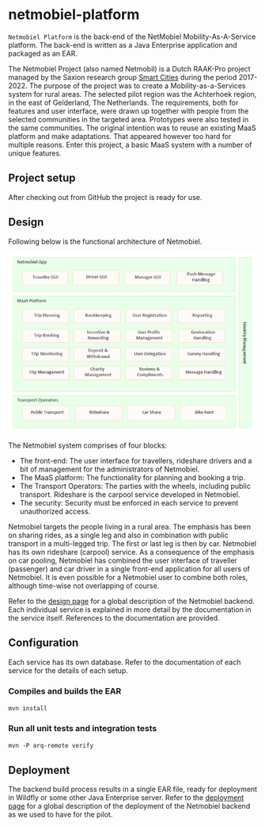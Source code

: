 # netmobiel-platform

`Netmobiel Platform` is the back-end of the NetMobiel Mobility-As-A-Service platform. The back-end is written as a Java Enterprise application and packaged as an EAR. 

The Netmobiel Project (also named Netmobil) is a Dutch RAAK-Pro project managed by the Saxion research group [Smart Cities](https://www.saxion.nl/onderzoek/smart-industry/smart-cities) during the period 2017-2022. The purpose of the project was to create a Mobility-as-a-Services system for rural areas. The selected pilot region was the Achterhoek region, in the east of Gelderland, The Netherlands. The requirements, both for features and user interface, were drawn up together with people from the selected communities in the targeted area. Prototypes were also tested in the same communities. The original intention was to reuse an existing MaaS platform and make adaptations. That appeared however too hard for multiple reasons. Enter this project, a basic MaaS system with a number of unique features. 
 
## Project setup
After checking out from GitHub the project is ready for use.

## Design
Following below is the functional architecture of Netmobiel.

![Netmobiel Functional Architecture](doc/Netmobiel-Architecture.png)

The Netmobiel system comprises of four blocks:
* The front-end: The user interface for travellers, rideshare drivers and a bit of management for the administrators of Netmobiel. 
* The MaaS platform: The functionality for planning and booking a trip.
* The Transport Operators: The parties with the wheels, including public transport. Rideshare is the carpool service developed in Netmobiel.
* The security: Security must be enforced in each service to prevent unauthorized access. 

Netmobiel targets the people living in a rural area. The emphasis has been on sharing rides, as a single leg and also in combination with public transport in a multi-legged trip. The first or last leg is then by car. Netmobiel has its own rideshare (carpool) service. As a consequence of the emphasis on car pooling, Netmobiel has combined the user interface of traveller (passenger) and car driver in a single front-end application for all users of Netmobiel. It is even possible for a Netmobiel user to combine both roles, although time-wise not overlapping of course.

Refer to the [design page](doc/design.md) for a global description of the Netmobiel backend. Each individual service is explained in more detail by the documentation in the service itself. References to the documentation are provided.

## Configuration
Each service has its own database. Refer to the documentation of each service for the details of each setup.

### Compiles and builds the EAR 
```
mvn install
```
### Run all unit tests and integration tests
```
mvn -P arq-remote verify
```

## Deployment
The backend build process results in a single EAR file, ready for deployment in Wildfly or some other Java Enterprise server. Refer to the [deployment page](doc/deployment.md) for a global description of the deployment of the Netmobiel backend as we used to have for the pilot.
